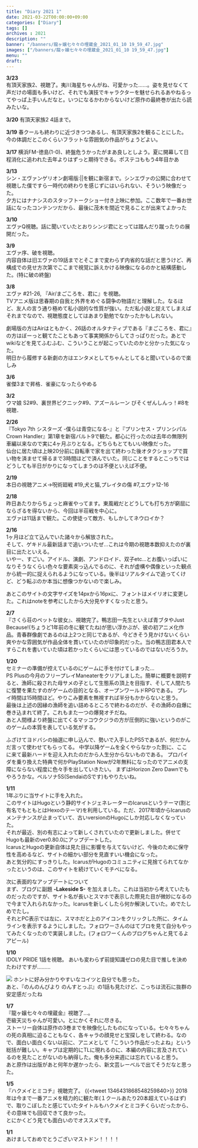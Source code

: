 ```yaml
---
title: "Diary 2021 1"
date: 2021-03-22T00:00:00+09:00
categories: ["Diary"]
tags: []
archives : 2021
description: ""
banner: "/banners/龍ヶ嬢七々々の埋蔵金_2021_01_10 19_59_47.jpg"
images: ["/banners/龍ヶ嬢七々々の埋蔵金_2021_01_10 19_59_47.jpg"]
menu: ""
draft:
---
```

**3/23**  
有頂天家族2、視聴了。夷川海星ちゃんがね、可愛かった……。姿を見せなくて声だけの場面も多いけど、それでも演技でキャラクターを魅せられるあやねるってやっぱ上手いんだなと。いつになるかわからないけど原作の最終巻が出たら読みたいな。

**3/20** 有頂天家族2 4話まで。

**3/19** 春クールも終わりに近づきつつあるし、有頂天家族2を観ることにした。今の体調だとこのくらいフラットな雰囲気の作品がちょうどよい。

**3/17** 横浜FM-徳島(1-0)、終盤危うかったがまあ良しとしよう。夏に開幕して日程消化に追われた去年よりはずっと期待できる。ポステコももう4年目かあ

**3/13**  
シン・エヴァンゲリオン劇場版:||を観に新宿まで。シンエヴァの公開に合わせて視聴した僕ですら一時代の終わりを感じずにはいられない、そういう映像だった。  
夕方にはナナシスのスタッフトークショー付き上映に参加。ここ数年で一番お世話になったコンテンツだから、最後に茂木を間近で見ることが出来てよかった
<!--more-->
**3/10**  
エヴァQ視聴。話に聞いていたとおりシンジ君にとっては踏んだり蹴ったりの展開だった。

**3/9**  
エヴァ序、破を視聴。  
内容自体は旧エヴァの19話までとそこまで変わらず内省的な話だと思うけど、再構成での見せ方次第でここまで視覚に訴えかける映像になるのかと結構感動した。(特に破の終盤)

**3/8**  
エヴァ #21-26, 『Air/まごころを、君に』を視聴。  
TVアニメ版は思春期の自我と外界をめぐる闘争の物語だと理解した。なるほど、友人の言う通り極めて私小説的な性質が強い。ただ私小説と捉えてしまえばそれまでなので、視聴態度としてはあまり勤勉でなかったかもしれない。  

劇場版の方はAirはともかく、26話のオルタナティブである『まごころを、君に』の方はぼーっと観てたこともあって事実関係からしてさっぱりだった。あとでwikiなどを見てふむふむ、こういうことが起こっていたのかと分かった気になった。  
明日から履修する新劇の方はエンタメとしてちゃんとしてると聞いているので楽しみ

**3/6**  
雀傑3まで昇格．雀豪になったらやめる

**3/2**  
ウマ娘 S2#9、裏世界ピクニック#9、アズールレーン びそくぜんしんっ！#8を視聴．

**2/26**  
『Tokyo 7th シスターズ -僕らは青空になる-』と『プリンセス・プリンシパル Crown Handler』第1章を新宿バルト9で観た。都心に行ったのは去年の無限列車編以来なので実に4ヶ月ぶりとなる。どちらもとてもいい映像だった。  
仙台に居た頃は上映20分前に自転車で家を出て終わった後オタクショップで買い物を済ませて帰るまで3時間ほどで済んでいた。同じことをするとこっちではどうしても半日がかりになってしまうのは不便といえば不便。

**2/19**  
本日の視聴アニメ→呪術廻戦 #19,犬と猫,プレイタの傷 #7,エヴァ12-16 

**2/18**  
昨日あたりからちょっと麻雀やってます。東風戦だとどうしても打ち方が窮屈にならざるを得ないから、今回は半荘戦を中心に。  
エヴァは11話まで観た。この使徒って敵方、もしかしてネウロイか？  

**2/16**  
1ヶ月ほど立て込んでいた諸々から解放された。  
そして、ゲキドル最新話まで追いついたぜ…これは今期の視聴本数抑えたのが裏目に出たといえる。  
いやー、すごい。アイドル、演劇、アンドロイド、双子etc…とお腹いっぱいになりそうなくらい色々な要素突っ込んでるのに、それが虚構や偶像といった観点から統一的に捉えられるようになっている。後半はリアルタイムで追ってくけど、どう転ぶのか本当に想像つかないので楽しみ。  

あとこのサイトの文字サイズを14pxから16pxに、フォントはメイリオに変更した。これはnoteを参考にしたから大分見やすくなったと思う。  

**2/7**  
『さくら荘のペットな彼女』、視聴完了。鴨志田一先生といえば青ブタやJust Because!(ちょうど1年前の冬に観てたね)が思い浮かぶが、彼の初アニメ化作品。青春群像劇であるのは上2つと同じであるが、今どきそう見かけないくらい爽やかな雰囲気が作品全体を貫いていたのが印象的だった。当の鴨志田君本人ですらこれを書いていた頃は若かったくらいには思っているのではないだろうか。  

**1/20**  
セミナーの準備が控えているのにゲームに手を付けてしまった…  
PS Plusの今月のフリープレイManeaterをクリアしました。簡単に概要を説明すると、漁師に殺された母サメの子として生態系の頂上を目指す、そして人間たちに復讐を果たすのがゲームの目的となる、オープンワールドRPGである。
プレイ時間は15時間ほど。やりこみ要素を無視すれば半分もかからないと思う。  
最後は上述の因縁の漁師を追い詰めるところで終わるのだが、その漁師の自爆に巻き込まれて終了。これもまた一つの爆発オチだね。  
あと人間様より終盤に出てくるマッコウクジラの方が圧倒的に強いというのがこのゲームの本質を表している気がする。  

ふざけてヨドバシの抽選に申し込んで、勢いで入手したPS5であるが、何だかんだ言って使わせてもらってる。
中学以降ゲームを全くやらなかった割に、ここに来て最新ハードを迎え入れたのだから人生分からないものである。
プロパイダを乗り換えた特典で何かPlayStation Nowが2年無料になったのでアニメの支障にならない程度に色々手を出していきたい。
まずはHorizon Zero Dawnでもやろうかな。ペルソナ5S(SendaiのSです)もやりたいね。  

**1/11**  
1年ぶりに当サイトに手を入れた。  
このサイトはHugoという静的サイトジェネレーターのIcarusというテーマ(割と有名でもともとはHexoのテーマ)を利用している。ただ、2017年頃からIcarusのメンテナンスが止まっていて、古いversionのHugoにしか対応しなくなっていた。  
それが最近、別の有志によって新しくされていたので更新しました。併せてHugoも最新のver0.80.0にアップデートした。  
IcarusとHugoの更新自体は見た目に影響を与えてないけど、今後のために保守性を高めるなど、サイトの細かい部分を見直すいい機会になった。  
あと気分的にすっきりした。IcarusがHugoのコミュニティに見捨てられてなかったというのは、このサイトを続けていくモチベになる。 

次に表面的なアップデートについて  
まず、ブログに副題 **-Lakeside S-** を加えました。これは当初から考えていたものだったのですが、サイト名が長いとスマホで表示した際見た目が微妙になるので今まで入れられなかった。Icarusを新しくしたら何か解決していた。めでたしめでたし。  
それとPC表示では左に、スマホだと上のアイコンをクリックした所に、タイムラインを表示するようにしました。フォロワーさんのはてブロを見て自分もやってみたくなったので実装しました。(フォロワーくんのブログちゃんと見てるよアピール)

**1/10**  
IDOLY PRIDE 1話を視聴。
あいも変わらず前提知識ゼロの見た目で推しを決めたわけですが……… 

![](/images/shizuku_hyodo.jpg)
ホントに好み分かりやすいなコイツと自分でも思った。  
あと、『のんのんびより のんすとっぷ』の1話も見たけど、こっちは流石に抜群の安定感だったね

**1/7**  
『龍ヶ嬢七々々の埋蔵金』視聴了…。  
壱級天災ちゃんが可愛い。とにかくそれに尽きる。  
ストーリー自体は原作の3巻までを映像化したものになっている。七々々ちゃんの死の真相に迫ることもなく、各キャラの顔見せと宝探しをして終わる。なので、面白い面白くない以前に、アニメとして「こういう作品だったよね」という総括が難しい。キャプは定期的にTLに現れるのに、本編の内容に言及されているのを見たことがないのも納得した。俺も多分来週には忘れていると思う。  
あと原作は出版があと何年か遅かったら、新文芸レーベルで出てそうだなと思った。

**1/5**  
『ハクメイとミコチ』視聴完了。
{{<tweet 1346431868548259840>}} 
2018年は今まで一番アニメを精力的に観た年(１クールあたり20本超えているはず)で、取りこぼしたと感じていたタイトルもハクメイとミコチくらいだったから、その意味でも回収できて良かった。  
とにかくどう見ても面白いのでオススメです。

**1/1**  
あけましておめでとうございマストドン！！！！